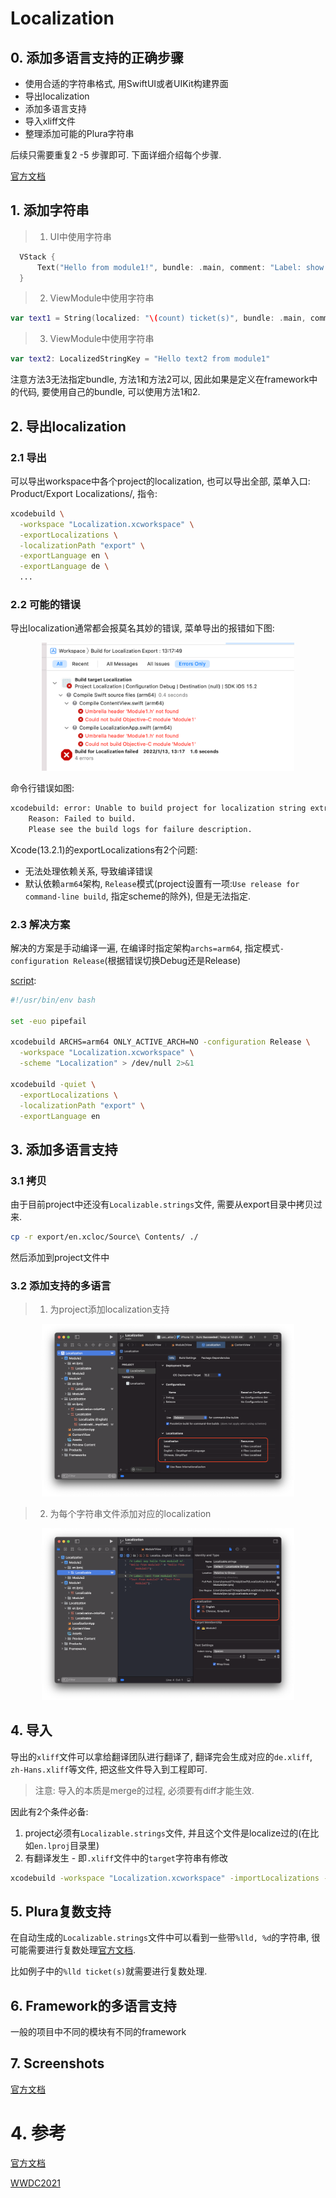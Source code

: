# Localization

## 0. 添加多语言支持的正确步骤

- 使用合适的字符串格式, 用SwiftUI或者UIKit构建界面
- 导出localization
- 添加多语言支持
- 导入xliff文件
- 整理添加可能的Plura字符串

后续只需要重复2 -5 步骤即可. 下面详细介绍每个步骤.

[官方文档](https://developer.apple.com/library/archive/documentation/MacOSX/Conceptual/BPInternational/LocalizingYourApp/LocalizingYourApp.html#//apple_ref/doc/uid/10000171i-CH5-SW1)

## 1. 添加字符串
> 1. UI中使用字符串

```swift
  VStack {
      Text("Hello from module1!", bundle: .main, comment: "Label: show hello from module1")
  }
```
> 2. ViewModule中使用字符串

```swift
var text1 = String(localized: "\(count) ticket(s)", bundle: .main, comment: "Label: quantities of tickets")
```
> 3. ViewModule中使用字符串

```swift
var text2: LocalizedStringKey = "Hello text2 from module1"
```
注意方法3无法指定bundle, 方法1和方法2可以, 因此如果是定义在framework中的代码, 要使用自己的bundle, 可以使用方法1和2.


## 2. 导出localization

### 2.1 导出

可以导出workspace中各个project的localization, 也可以导出全部, 菜单入口: Product/Export Localizations/, 指令:
```bash
xcodebuild \
  -workspace "Localization.xcworkspace" \
  -exportLocalizations \
  -localizationPath "export" \
  -exportLanguage en \
  -exportLanguage de \
  ...
```
### 2.2 可能的错误

导出localization通常都会报莫名其妙的错误, 菜单导出的报错如下图:

<div align=center><img src="./resource/error.png" width="80%" height="80%" alt="Product/Export Localizations"/></div>

命令行错误如图:

```bash
xcodebuild: error: Unable to build project for localization string extraction
	Reason: Failed to build.
	Please see the build logs for failure description.
```

Xcode(13.2.1)的exportLocalizations有2个问题:
- 无法处理依赖关系, 导致编译错误
- 默认依赖`arm64`架构, `Release`模式(project设置有一项:`Use release for command-line build`, 指定scheme的除外), 但是无法指定.

### 2.3 解决方案
解决的方案是手动编译一遍, 在编译时指定架构`archs=arm64`, 指定模式`-configuration Release`(根据错误切换Debug还是Release)

[script](./resource/export.sh):

```bash
#!/usr/bin/env bash

set -euo pipefail

xcodebuild ARCHS=arm64 ONLY_ACTIVE_ARCH=NO -configuration Release \
  -workspace "Localization.xcworkspace" \
  -scheme "Localization" > /dev/null 2>&1

xcodebuild -quiet \
  -exportLocalizations \
  -localizationPath "export" \
  -exportLanguage en
```

## 3. 添加多语言支持

### 3.1 拷贝

由于目前project中还没有`Localizable.strings`文件, 需要从export目录中拷贝过来.

```bash
cp -r export/en.xcloc/Source\ Contents/ ./
```

然后添加到project文件中

### 3.2 添加支持的多语言

> 1. 为project添加localization支持
<div align=center><img src="./resource/add-localization.png" width="80%" height="80%" alt="Product/Export Localizations"/></div>

> 2. 为每个字符串文件添加对应的localization

<div align=center><img src="./resource/add-string-localization.png" width="80%" height="80%" alt="Product/Export Localizations"/></div>

## 4. 导入

导出的`xliff`文件可以拿给翻译团队进行翻译了, 翻译完会生成对应的`de.xliff`, `zh-Hans.xliff`等文件, 把这些文件导入到工程即可.

> 注意: 导入的本质是merge的过程, 必须要有diff才能生效.

因此有2个条件必备:
1. project必须有`Localizable.strings`文件, 并且这个文件是localize过的(在比如`en.lproj`目录里)
2. 有翻译发生 - 即`.xliff`文件中的`target`字符串有修改


```bash
xcodebuild -workspace "Localization.xcworkspace" -importLocalizations -localizationPath ./zh-Hans.xliff
```

## 5. Plura复数支持

在自动生成的`Localizable.strings`文件中可以看到一些带`%lld, %d`的字符串, 很可能需要进行复数处理[官方文档](https://developer.apple.com/documentation/xcode/localizing-strings-that-contain-plurals).

比如例子中的`%lld ticket(s)`就需要进行复数处理.

## 6. Framework的多语言支持

一般的项目中不同的模块有不同的framework

## 7. Screenshots

[官方文档](https://developer.apple.com/documentation/xcode/creating-screenshots-of-your-app-for-localizers)



# 4. 参考

[官方文档](https://developer.apple.com/documentation/xcode/exporting-localizations)

[WWDC2021](https://developer.apple.com/videos/play/wwdc2021/10220/)